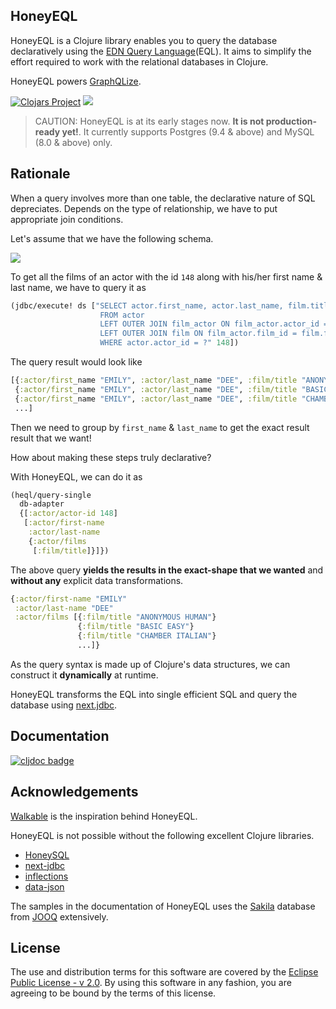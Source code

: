 ## HoneyEQL

HoneyEQL is a Clojure library enables you to query the database declaratively using the [EDN Query Language](https://edn-query-language.org)(EQL). It aims to simplify the effort required to work with the relational databases in Clojure.

HoneyEQL powers [GraphQLize](https://www.graphqlize.org). 

[![Clojars Project](https://img.shields.io/clojars/v/org.graphqlize/honeyeql.svg)](https://clojars.org/org.graphqlize/honeyeql) <a href="https://discord.gg/akkdPqf"><img src="https://img.shields.io/badge/chat-discord-brightgreen.svg?logo=discord&style=flat"></a>

> CAUTION: HoneyEQL is at its early stages now. **It is not production-ready yet!**. It currently supports Postgres (9.4 & above) and MySQL (8.0 & above) only.

## Rationale

When a query involves more than one table, the declarative nature of SQL depreciates. Depends on the type of relationship, we have to put appropriate join conditions. 

Let's assume that we have the following schema.

![](https://www.graphqlize.org/img/film_actor_er_diagram.png)

To get all the films of an actor with the id `148` along with his/her first name & last name, we have to query it as 

```clojure
(jdbc/execute! ds ["SELECT actor.first_name, actor.last_name, film.title
                    FROM actor
                    LEFT OUTER JOIN film_actor ON film_actor.actor_id = actor.actor_id
                    LEFT OUTER JOIN film ON film_actor.film_id = film.film_id
                    WHERE actor.actor_id = ?" 148])
```

The query result would look like 

```clojure
[{:actor/first_name "EMILY", :actor/last_name "DEE", :film/title "ANONYMOUS HUMAN"}
 {:actor/first_name "EMILY", :actor/last_name "DEE", :film/title "BASIC EASY"}
 {:actor/first_name "EMILY", :actor/last_name "DEE", :film/title "CHAMBER ITALIAN"}
 ...]
```

Then we need to group by `first_name` & `last_name` to get the exact result result that we want!

How about making these steps truly declarative? 

With HoneyEQL, we can do it as

```clojure
(heql/query-single 
  db-adapter  
  {[:actor/actor-id 148] 
   [:actor/first-name 
    :actor/last-name 
    {:actor/films 
     [:film/title]}]})
```
The above query **yields the results in the exact-shape that we wanted** and **without any** explicit data transformations.

```clojure
{:actor/first-name "EMILY"
 :actor/last-name "DEE"
 :actor/films [{:film/title "ANONYMOUS HUMAN"}
               {:film/title "BASIC EASY"}
               {:film/title "CHAMBER ITALIAN"}
               ...]}
```

As the query syntax is made up of Clojure's data structures, we can construct it **dynamically** at runtime. 

HoneyEQL transforms the EQL into single efficient SQL and query the database using [next.jdbc](https://github.com/seancorfield/next-jdbc).

## Documentation

[![cljdoc badge](https://cljdoc.org/badge/org.graphqlize/honeyeql)](https://cljdoc.org/d/org.graphqlize/honeyeql/CURRENT)

## Acknowledgements

[Walkable](https://walkable.gitlab.io/) is the inspiration behind HoneyEQL.

HoneyEQL is not possible without the following excellent Clojure libraries.

- [HoneySQL](https://github.com/jkk/honeysql)
- [next-jdbc](https://github.com/seancorfield/next-jdbc)
- [inflections](https://github.com/r0man/inflections-clj)
- [data-json](https://github.com/clojure/data.json)

The samples in the documentation of HoneyEQL uses the [Sakila](https://www.jooq.org/sakila) database from [JOOQ](https://www.jooq.org) extensively.

## License

The use and distribution terms for this software are covered by the [Eclipse Public License - v 2.0](https://www.eclipse.org/legal/epl-2.0). By using this software in any fashion, you are agreeing to be bound by the terms of this license.


